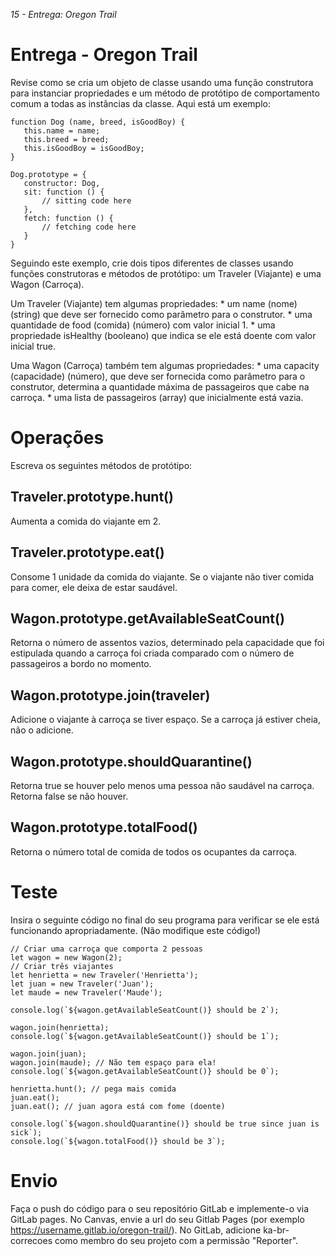 <em>15 - Entrega: Oregon Trail</em>

<h1>Entrega - Oregon Trail</h1>

Revise como se cria um objeto de classe usando uma função construtora para instanciar propriedades e um método de protótipo de comportamento comum a todas as instâncias da classe. Aqui está um exemplo:

```
function Dog (name, breed, isGoodBoy) {
   this.name = name;
   this.breed = breed;
   this.isGoodBoy = isGoodBoy;
}

Dog.prototype = {
   constructor: Dog,
   sit: function () {
       // sitting code here
   },
   fetch: function () {
       // fetching code here
   }
}
```

Seguindo este exemplo, crie dois tipos diferentes de classes usando funções construtoras e métodos de protótipo: um Traveler (Viajante) e uma Wagon (Carroça).

Um Traveler (Viajante) tem algumas propriedades: * um name (nome) (string) que deve ser fornecido como parâmetro para o construtor. * uma quantidade de food (comida) (número) com valor inicial 1. * uma propriedade isHealthy (booleano) que indica se ele está doente com valor inicial true.

Uma Wagon (Carroça) também tem algumas propriedades: * uma capacity (capacidade) (número), que deve ser fornecida como parâmetro para o construtor, determina a quantidade máxima de passageiros que cabe na carroça. * uma lista de passageiros (array) que inicialmente está vazia.

<h1>Operações</h1>

Escreva os seguintes métodos de protótipo:

<h2>Traveler.prototype.hunt()</h2>
Aumenta a comida do viajante em 2.

<h2>Traveler.prototype.eat()</h2>
Consome 1 unidade da comida do viajante. Se o viajante não tiver comida para comer, ele deixa de estar saudável.

<h2>Wagon.prototype.getAvailableSeatCount()</h2>
Retorna o número de assentos vazios, determinado pela capacidade que foi estipulada quando a carroça foi criada comparado com o número de passageiros a bordo no momento.

<h2>Wagon.prototype.join(traveler)</h2>
Adicione o viajante à carroça se tiver espaço. Se a carroça já estiver cheia, não o adicione.

<h2>Wagon.prototype.shouldQuarantine()</h2>
Retorna true se houver pelo menos uma pessoa não saudável na carroça. Retorna false se não houver.

<h2>Wagon.prototype.totalFood()</h2>
Retorna o número total de comida de todos os ocupantes da carroça.

<h1>Teste</h1>
Insira o seguinte código no final do seu programa para verificar se ele está funcionando apropriadamente. (Não modifique este código!)

```
// Criar uma carroça que comporta 2 pessoas
let wagon = new Wagon(2);
// Criar três viajantes
let henrietta = new Traveler('Henrietta');
let juan = new Traveler('Juan');
let maude = new Traveler('Maude');

console.log(`${wagon.getAvailableSeatCount()} should be 2`);

wagon.join(henrietta);
console.log(`${wagon.getAvailableSeatCount()} should be 1`);

wagon.join(juan);
wagon.join(maude); // Não tem espaço para ela!
console.log(`${wagon.getAvailableSeatCount()} should be 0`);

henrietta.hunt(); // pega mais comida
juan.eat();
juan.eat(); // juan agora está com fome (doente)

console.log(`${wagon.shouldQuarantine()} should be true since juan is sick`);
console.log(`${wagon.totalFood()} should be 3`);
```

<h1>Envio</h2>

Faça o push do código para o seu repositório GitLab e implemente-o via GitLab pages. No Canvas, envie a url do seu Gitlab Pages (por exemplo https://username.gitlab.io/oregon-trail/). No GitLab, adicione ka-br-correcoes como membro do seu projeto com a permissão "Reporter".